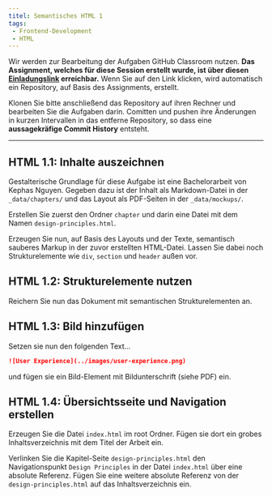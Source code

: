 ```yaml
---
titel: Semantisches HTML 1
tags:
 - Frontend-Development
 - HTML
---
```


Wir werden zur Bearbeitung der Aufgaben GitHub Classroom nutzen. **Das Assignment, welches für diese Session erstellt wurde, ist über diesen [Einladungslink](https://classroom.github.com/a/IVij3tWW) erreichbar.** Wenn Sie auf den Link klicken, wird automatisch ein Repository, auf Basis des Assignments, erstellt.

Klonen Sie bitte anschließend das Repository auf ihren Rechner und bearbeiten Sie die Aufgaben darin. Comitten und pushen ihre Änderungen in kurzen Intervallen in das entferne Repository, so dass eine **aussagekräfige Commit History** entsteht.

---

## HTML 1.1: Inhalte auszeichnen

Gestalterische Grundlage für diese Aufgabe ist eine Bachelorarbeit von Kephas Nguyen. Gegeben dazu ist der Inhalt als Markdown-Datei in der `_data/chapters/` und das Layout als PDF-Seiten in der `_data/mockups/`.

Erstellen Sie zuerst den Ordner `chapter` und darin eine Datei mit dem Namen `design-principles.html`.

Erzeugen Sie nun, auf Basis des Layouts und der Texte, semantisch sauberes Markup in der zuvor erstellten HTML-Datei. Lassen Sie dabei noch Strukturelemente wie `div`, `section` und `header` außen vor.

## HTML 1.2: Strukturelemente nutzen

Reichern Sie nun das Dokument mit semantischen Strukturelementen an. 


## HTML 1.3: Bild hinzufügen

Setzen sie nun den folgenden Text...

```md
![User Experience](../images/user-experience.png)
```

und fügen sie ein Bild-Element mit Bildunterschrift (siehe PDF) ein.

## HTML 1.4: Übersichtsseite und Navigation erstellen

Erzeugen Sie die Datei `index.html` im root Ordner. Fügen sie dort ein grobes Inhaltsverzeichnis mit dem Titel der Arbeit ein. 

Verlinken Sie die Kapitel-Seite `design-principles.html` den  Navigationspunkt `Design Principles` in der Datei `index.html` über eine absolute Referenz. Fügen Sie eine weitere absolute Referenz von der `design-principles.html` auf das Inhaltsverzeichnis ein.